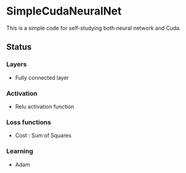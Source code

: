 ﻿# SimpleCudaNeuralNet
This is a simple code for self-studying both neural network and Cuda.

## Status
### Layers
* Fully connected layer
### Activation
* Relu activation function
### Loss functions
* Cost : Sum of Squares 
### Learning
* Adam




